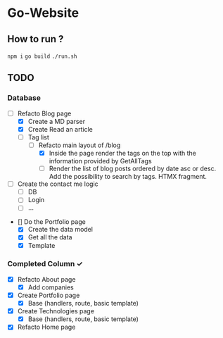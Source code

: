 # Go-Website

## How to run ?
`npm i`
`go build`
`./run.sh`

## TODO
### Database
- [ ] Refacto Blog page  
  - [x] Create a MD parser
  - [x] Create Read an article
  - [ ] Tag list
    - [ ] Refacto main layout of /blog
      - [x] Inside the page render the tags on the top with the information provided by GetAllTags
      - [ ] Render the list of blog posts ordered by date asc or desc. Add the possibility to search by tags. HTMX fragment.

- [ ] Create the contact me logic 
  - [ ] DB 
  - [ ] Login 
  - [ ] ... 

- [] Do the Portfolio page
  - [x] Create the data model
  - [x] Get all the data
  - [x] Template

### Completed Column ✓
- [x] Refacto About page  
  - [x] Add companies

- [x] Create Portfolio page  
  - [x] Base (handlers, route, basic template) 

- [x] Create Technologies page  
  - [x] Base (handlers, route, basic template) 

- [x] Refacto Home page  
